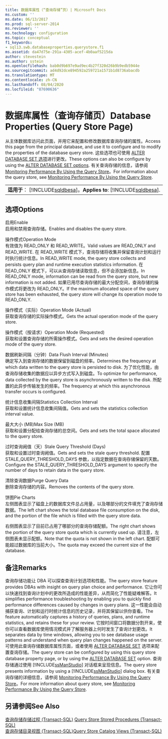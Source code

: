 ```yaml
---
title: 数据库属性（“查询存储”页）| Microsoft Docs
ms.custom: ''
ms.date: 06/13/2017
ms.prod: sql-server-2014
ms.reviewer: ''
ms.technology: configuration
ms.topic: conceptual
f1_keywords:
- sql13.swb.databaseproperties.querystore.f1
ms.assetid: da47d75e-291a-4305-acef-4b0aaf5215da
author: stevestein
ms.author: sstein
ms.openlocfilehash: bab0d9b697e9ad9ec4b27f320d26b9b9edb5944e
ms.sourcegitcommit: ad4d92dce894592a259721a1571b1d8736abacdb
ms.translationtype: MT
ms.contentlocale: zh-CN
ms.lasthandoff: 08/04/2020
ms.locfileid: "87690636"
---
```

# <a name="database-properties-query-store-page"></a><span data-ttu-id="77052-102">数据库属性（查询存储页）</span><span class="sxs-lookup"><span data-stu-id="77052-102">Database Properties (Query Store Page)</span></span>
  <span data-ttu-id="77052-103">从主体数据库访问此页面，并用它来配置和修改数据库查询存储的属性。</span><span class="sxs-lookup"><span data-stu-id="77052-103">Access this page from the principal database, and use it to configure and to modify the properties of the database query store.</span></span> <span data-ttu-id="77052-104">这些选项也可使用 [ALTER DATABASE SET 选项](/sql/t-sql/statements/alter-database-transact-sql-set-options)进行更改。</span><span class="sxs-lookup"><span data-stu-id="77052-104">These options can also be configure by using the [ALTER DATABASE SET options](/sql/t-sql/statements/alter-database-transact-sql-set-options).</span></span> <span data-ttu-id="77052-105">有关查询存储的信息，请参阅 [Monitoring Performance By Using the Query Store](../performance/monitoring-performance-by-using-the-query-store.md)。</span><span class="sxs-lookup"><span data-stu-id="77052-105">For information about the query store, see [Monitoring Performance By Using the Query Store](../performance/monitoring-performance-by-using-the-query-store.md).</span></span>  
  
||  
|-|  
|<span data-ttu-id="77052-106">**适用于**： [!INCLUDE[sqldbesa](../../includes/sqldbesa-md.md)]。</span><span class="sxs-lookup"><span data-stu-id="77052-106">**Applies to**: [!INCLUDE[sqldbesa](../../includes/sqldbesa-md.md)].</span></span>|  
  
## <a name="options"></a><span data-ttu-id="77052-107">选项</span><span class="sxs-lookup"><span data-stu-id="77052-107">Options</span></span>  
 <span data-ttu-id="77052-108">启用</span><span class="sxs-lookup"><span data-stu-id="77052-108">Enable</span></span>  
 <span data-ttu-id="77052-109">启用和禁用查询存储。</span><span class="sxs-lookup"><span data-stu-id="77052-109">Enables and disables the query store.</span></span>  
  
 <span data-ttu-id="77052-110">操作模式</span><span class="sxs-lookup"><span data-stu-id="77052-110">Operation Mode</span></span>  
 <span data-ttu-id="77052-111">有效值为 READ_ONLY 和 READ_WRITE。</span><span class="sxs-lookup"><span data-stu-id="77052-111">Valid values are READ_ONLY and READ_WRITE.</span></span> <span data-ttu-id="77052-112">在 READ_WRITE 模式下，查询存储将收集并保留查询计划和运行时执行统计信息。</span><span class="sxs-lookup"><span data-stu-id="77052-112">In READ_WRITE mode, the query store collects and persists query plan and runtime execution statistics information.</span></span> <span data-ttu-id="77052-113">在 READ_ONLY 模式下，可以从查询存储读取信息，但不会添加新信息。</span><span class="sxs-lookup"><span data-stu-id="77052-113">In READ_ONLY mode, information can be read from the query store, but new information is not added.</span></span> <span data-ttu-id="77052-114">如果已用尽查询存储的最大分配空间，查询存储的操作模式将更改为 READ_ONLY。</span><span class="sxs-lookup"><span data-stu-id="77052-114">If the maximum allocated space of the query store has been exhausted, the query store will change its operation mode to READ_ONLY.</span></span>  
  
 <span data-ttu-id="77052-115">操作模式（实际）</span><span class="sxs-lookup"><span data-stu-id="77052-115">Operation Mode (Actual)</span></span>  
 <span data-ttu-id="77052-116">获取查询存储的实际操作模式。</span><span class="sxs-lookup"><span data-stu-id="77052-116">Gets the actual operation mode of the query store.</span></span>  
  
 <span data-ttu-id="77052-117">操作模式（按请求）</span><span class="sxs-lookup"><span data-stu-id="77052-117">Operation Mode (Requested)</span></span>  
 <span data-ttu-id="77052-118">获取和设置查询存储的所需操作模式。</span><span class="sxs-lookup"><span data-stu-id="77052-118">Gets and sets the desired operation mode of the query store.</span></span>  
  
 <span data-ttu-id="77052-119">数据刷新间隔（分钟）</span><span class="sxs-lookup"><span data-stu-id="77052-119">Data Flush Interval (Minutes)</span></span>  
 <span data-ttu-id="77052-120">确定写入到查询存储的数据保留到磁盘的频率。</span><span class="sxs-lookup"><span data-stu-id="77052-120">Determines the frequency at which data written to the query store is persisted to disk.</span></span> <span data-ttu-id="77052-121">为了优化性能，由查询存储收集的数据应以异步方式写入到磁盘。</span><span class="sxs-lookup"><span data-stu-id="77052-121">To optimize for performance, data collected by the query store is asynchronously written to the disk.</span></span> <span data-ttu-id="77052-122">所配置的此异步传输发生的频率。</span><span class="sxs-lookup"><span data-stu-id="77052-122">The frequency at which this asynchronous transfer occurs is configured.</span></span>  
  
 <span data-ttu-id="77052-123">统计信息收集间隔</span><span class="sxs-lookup"><span data-stu-id="77052-123">Statistics Collection Interval</span></span>  
 <span data-ttu-id="77052-124">获取和设置统计信息收集间隔值。</span><span class="sxs-lookup"><span data-stu-id="77052-124">Gets and sets the statistics collection interval value.</span></span>  
  
 <span data-ttu-id="77052-125">最大大小 (MB)</span><span class="sxs-lookup"><span data-stu-id="77052-125">Max Size (MB)</span></span>  
 <span data-ttu-id="77052-126">获取和设置分配给查询存储的总空间。</span><span class="sxs-lookup"><span data-stu-id="77052-126">Gets and sets the total space allocated to the query store.</span></span>  
  
 <span data-ttu-id="77052-127">过时查询阙值（天）</span><span class="sxs-lookup"><span data-stu-id="77052-127">Stale Query Threshold (Days)</span></span>  
 <span data-ttu-id="77052-128">获取和设置过时查询阙值。</span><span class="sxs-lookup"><span data-stu-id="77052-128">Gets and sets the stale query threshold.</span></span> <span data-ttu-id="77052-129">配置 STALE_QUERY_THRESHOLD_DAYS 参数，以指定数据在查询存储保留的天数。</span><span class="sxs-lookup"><span data-stu-id="77052-129">Configure the STALE_QUERY_THRESHOLD_DAYS argument to specify the number of days to retain data in the query store.</span></span>  
  
 <span data-ttu-id="77052-130">清除查询数据</span><span class="sxs-lookup"><span data-stu-id="77052-130">Purge Query Data</span></span>  
 <span data-ttu-id="77052-131">删除查询存储的内容。</span><span class="sxs-lookup"><span data-stu-id="77052-131">Removes the contents of the query store.</span></span>  
  
 <span data-ttu-id="77052-132">饼图</span><span class="sxs-lookup"><span data-stu-id="77052-132">Pie Charts</span></span>  
 <span data-ttu-id="77052-133">左侧图表显示了磁盘上的数据库文件总占用量，以及哪部分的文件填充了查询存储数据。</span><span class="sxs-lookup"><span data-stu-id="77052-133">The left chart shows the total database file consumption on the disk, and the portion of the file which is filled with the query store data.</span></span>  
  
 <span data-ttu-id="77052-134">右侧图表显示了目前已占用了哪部分的查询存储配额。</span><span class="sxs-lookup"><span data-stu-id="77052-134">The right chart shows the portion of the query store quota which is currently used up.</span></span> <span data-ttu-id="77052-135">请注意，左侧图表未显示配额。</span><span class="sxs-lookup"><span data-stu-id="77052-135">Note that the quota is not shown in the left chart.</span></span> <span data-ttu-id="77052-136">配额可能超过数据库的当前大小。</span><span class="sxs-lookup"><span data-stu-id="77052-136">The quota may exceed the current size of the database.</span></span>  
  
## <a name="remarks"></a><span data-ttu-id="77052-137">备注</span><span class="sxs-lookup"><span data-stu-id="77052-137">Remarks</span></span>  
 <span data-ttu-id="77052-138">查询存储功能让 DBA 可以探查查询计划选项和性能。</span><span class="sxs-lookup"><span data-stu-id="77052-138">The query store feature provides DBAs with insight on query plan choice and performance.</span></span> <span data-ttu-id="77052-139">它让你可以快速找到查询计划中的更改所造成的性能差异，从而简化了性能疑难解答。</span><span class="sxs-lookup"><span data-stu-id="77052-139">It simplifies performance troubleshooting by enabling you to quickly find performance differences caused by changes in query plans.</span></span> <span data-ttu-id="77052-140">这一性能会自动捕获查询、计划和运行时统计信息的历史记录，并将其保留以供你查看。</span><span class="sxs-lookup"><span data-stu-id="77052-140">The feature automatically captures a history of queries, plans, and runtime statistics, and retains these for your review.</span></span> <span data-ttu-id="77052-141">它按时间窗口将数据分割开来，使你可以查看数据库使用情况模式并了解服务器上何时发生了查询计划更改。</span><span class="sxs-lookup"><span data-stu-id="77052-141">It separates data by time windows, allowing you to see database usage patterns and understand when query plan changes happened on the server.</span></span> <span data-ttu-id="77052-142">可使用此查询存储数据库属性页面，或者使用 [ALTER DATABASE SET](/sql/t-sql/statements/alter-database-transact-sql-set-options) 选项来配置查询存储。</span><span class="sxs-lookup"><span data-stu-id="77052-142">The query store can be configured by using this query store database property page, or by using the [ALTER DATABASE SET](/sql/t-sql/statements/alter-database-transact-sql-set-options) option.</span></span> <span data-ttu-id="77052-143">查询存储通过使用 [!INCLUDE[ssManStudio](../../includes/ssmanstudio-md.md)] 对话框来呈现信息。</span><span class="sxs-lookup"><span data-stu-id="77052-143">The query store presents information by using a [!INCLUDE[ssManStudio](../../includes/ssmanstudio-md.md)] dialog box.</span></span> <span data-ttu-id="77052-144">有关查询存储的详细信息，请参阅 [Monitoring Performance By Using the Query Store](../performance/monitoring-performance-by-using-the-query-store.md)。</span><span class="sxs-lookup"><span data-stu-id="77052-144">For more information about query store, see [Monitoring Performance By Using the Query Store](../performance/monitoring-performance-by-using-the-query-store.md).</span></span>  
  
## <a name="see-also"></a><span data-ttu-id="77052-145">另请参阅</span><span class="sxs-lookup"><span data-stu-id="77052-145">See Also</span></span>  
 <span data-ttu-id="77052-146">[查询存储存储过程 (Transact-SQL)](/sql/relational-databases/system-stored-procedures/query-store-stored-procedures-transact-sql) </span><span class="sxs-lookup"><span data-stu-id="77052-146">[Query Store Stored Procedures &#40;Transact-SQL&#41;](/sql/relational-databases/system-stored-procedures/query-store-stored-procedures-transact-sql) </span></span>  
 [<span data-ttu-id="77052-147">查询存储目录视图 (Transact-SQL)</span><span class="sxs-lookup"><span data-stu-id="77052-147">Query Store Catalog Views &#40;Transact-SQL&#41;</span></span>](/sql/relational-databases/system-catalog-views/query-store-catalog-views-transact-sql)  
  
  
